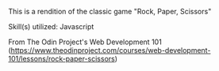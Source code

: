 This is a rendition of the classic game "Rock, Paper, Scissors"

Skill(s) utilized: Javascript

From The Odin Project's Web Development 101 (https://www.theodinproject.com/courses/web-development-101/lessons/rock-paper-scissors)
